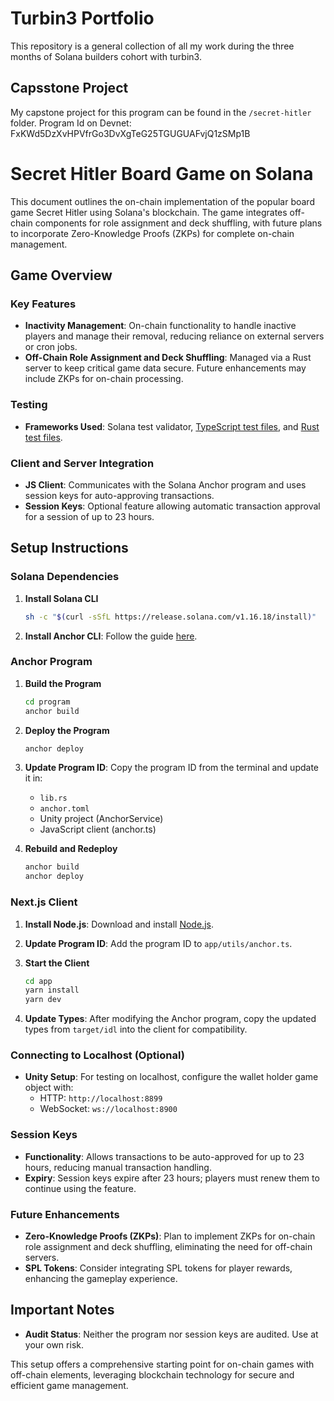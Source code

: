 # Turbin3 Portfolio

This repository is a general collection of all my work during the three months of Solana builders cohort with turbin3.

## Capsstone Project

My capstone project for this program can be found in the `/secret-hitler` folder.
Program Id on Devnet: FxKWd5DzXvHPVfrGo3DvXgTeG25TGUGUAFvjQ1zSMp1B

# Secret Hitler Board Game on Solana

This document outlines the on-chain implementation of the popular board game Secret Hitler using Solana's blockchain. The game integrates off-chain components for role assignment and deck shuffling, with future plans to incorporate Zero-Knowledge Proofs (ZKPs) for complete on-chain management.

## Game Overview

### Key Features

- **Inactivity Management**: On-chain functionality to handle inactive players and manage their removal, reducing reliance on external servers or cron jobs.
- **Off-Chain Role Assignment and Deck Shuffling**: Managed via a Rust server to keep critical game data secure. Future enhancements may include ZKPs for on-chain processing.

### Testing

- **Frameworks Used**: Solana test validator, [TypeScript test files](./anchor-program/tests/secret-hitler.ts), and [Rust test files](./anchor-program/programs/secret-hitler/tests/).

### Client and Server Integration

- **JS Client**: Communicates with the Solana Anchor program and uses session keys for auto-approving transactions.
- **Session Keys**: Optional feature allowing automatic transaction approval for a session of up to 23 hours.

## Setup Instructions

### Solana Dependencies

1. **Install Solana CLI**

   ```bash
   sh -c "$(curl -sSfL https://release.solana.com/v1.16.18/install)"
   ```

2. **Install Anchor CLI**: Follow the guide [here](https://project-serum.github.io/anchor/getting-started/installation.html).

### Anchor Program

1. **Build the Program**

   ```bash
   cd program
   anchor build
   ```

2. **Deploy the Program**

   ```bash
   anchor deploy
   ```

3. **Update Program ID**: Copy the program ID from the terminal and update it in:

   - `lib.rs`
   - `anchor.toml`
   - Unity project (AnchorService)
   - JavaScript client (anchor.ts)

4. **Rebuild and Redeploy**
   ```bash
   anchor build
   anchor deploy
   ```

### Next.js Client

1. **Install Node.js**: Download and install [Node.js](https://nodejs.org/en/download/).

2. **Update Program ID**: Add the program ID to `app/utils/anchor.ts`.

3. **Start the Client**

   ```bash
   cd app
   yarn install
   yarn dev
   ```

4. **Update Types**: After modifying the Anchor program, copy the updated types from `target/idl` into the client for compatibility.

### Connecting to Localhost (Optional)

- **Unity Setup**: For testing on localhost, configure the wallet holder game object with:
  - HTTP: `http://localhost:8899`
  - WebSocket: `ws://localhost:8900`

### Session Keys

- **Functionality**: Allows transactions to be auto-approved for up to 23 hours, reducing manual transaction handling.
- **Expiry**: Session keys expire after 23 hours; players must renew them to continue using the feature.

### Future Enhancements

- **Zero-Knowledge Proofs (ZKPs)**: Plan to implement ZKPs for on-chain role assignment and deck shuffling, eliminating the need for off-chain servers.
- **SPL Tokens**: Consider integrating SPL tokens for player rewards, enhancing the gameplay experience.

## Important Notes

- **Audit Status**: Neither the program nor session keys are audited. Use at your own risk.

This setup offers a comprehensive starting point for on-chain games with off-chain elements, leveraging blockchain technology for secure and efficient game management.
